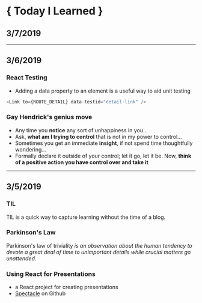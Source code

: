 # { Today I Learned }

## 3/7/2019

---

## 3/6/2019

### React Testing

- Adding a data property to an element is a useful way to aid unit testing

```javascript
<Link to={ROUTE_DETAIL} data-testid="detail-link" />
```

### Gay Hendrick's genius move

- Any time you **notice** any sort of unhappiness in you...
- Ask, **what am I trying to control** that is not in my power to control...
- Sometimes you get an immediate **insight**, if not spend time thoughtfully wondering...
- Formally declare it outside of your control; let it go, let it be. Now, **think of a positive action you have control over and take it**

---

## 3/5/2019

### TIL

TIL is a quick way to capture learning without the time of a blog.

### Parkinson's Law

Parkinson's law of triviality _is an observation about the human tendency to devote a great deal of time to unimportant details while crucial matters go unattended._

### Using React for Presentations

- a React project for creating presentations
- [Spectacle](https://github.com/FormidableLabs/spectacle) on Github
